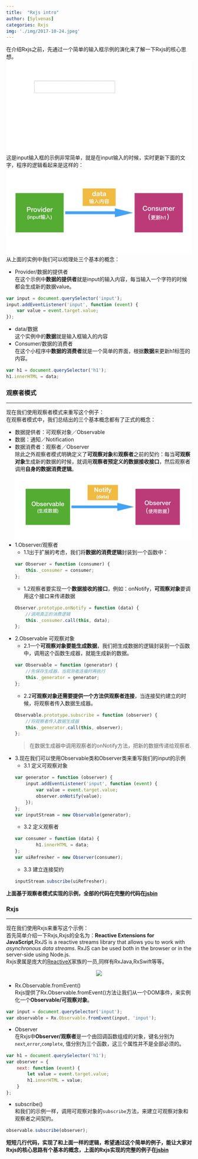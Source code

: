```yaml
---
title:  "Rxjs intro"
author: [Sylvenas]
categories: Rxjs
img: './img/2017-10-24.jpeg'
---
```


在介绍Rxjs之前，先通过一个简单的输入框示例的演化来了解一下Rxjs的核心思想。
![example](../images/input-example.gif)     
这是input输入框的示例非常简单，就是在input输入的时候，实时更新下面的文字，程序的逻辑看起来是这样的：
![example](../images/data-model.jpeg)  
从上面的实例中我们可以梳理处三个基本的概念：       

+ Provider/数据的提供者     
   在这个示例中**数据的提供者**就是input的输入内容，每当输入一个字符的时候都会生成新的数据value。       
``` javascript
var input = document.querySelector('input');
input.addEventListener('input', function (event) {
    var value = event.target.value;
});
```
+ data/数据    
    这个实例中的**数据**就是输入框输入的内容
+ Consumer/数据的消费者    
    在这个小程序中**数据的消费者**就是一个简单的界面，根据**数据**来更新h1标签的内容。         
```javascript
var h1 = document.querySelector('h1');
h1.innerHTML = data;
```
       

### 观察者模式
---  
现在我们使用观察者模式来重写这个例子：   
在观察者模式中，我们总结出的三个基本概念都有了正式的概念：   
+ 数据提供者：可观察对象／Observable
+ 数据：通知／Notification
+ 数据消费者：观察者／Observer     
除此之外观察者模式明确定义了**可观察对象**和**观察者**之前的契约：每当**可观察对象**生成新的数据的时候，就调用**观察者预定义的数据接收接口**，然后观察者调用**自身的数据消费逻辑**。
![example](../images/pub-sub.jpeg)  
+ 1.Observer/观察者          
   + 1.1出于扩展的考虑，我们将**数据的消费逻辑**封装到一个函数中：    
    ``` js
    var Observer = function (consumer) {
        this._consumer = consumer;
    };
    ```
    + 1.2观察者要实现一个**数据接收的接口**，例如：onNotify，**可观察对象**要调用这个接口来传递数据
    ``` js
    Observer.prototype.onNotify = function (data) {
        //调用真正的消费逻辑
        this._consumer.call(this, data); 
    };
    ```
+ 2.Observable 可观察对象
    + 2.1一个**可观察对象要能生成数据**，我们把生成数据的逻辑封装到一个函数中，调用这个函数生成器，就能生成新的数据。
    ``` js
    var Observable = function (generator) {
        //先保存生成器，当观测者连接时再执行
        this._generator = generator;
    };
    ```
    + 2.2**可观察对象还需要提供一个方法供观察者连接**，当连接契约建立的时候，将观察者传入数据生成器。
    ``` js
    Observable.prototype.subscribe = function (observer) {
        //将观察者传入数据生成器
        this._generator.call(this, observer);  
    };
    ```
    > 在数据生成器中调用观察者的onNotify方法，把新的数据传递给观察者.
+ 3.现在我们可以使用Observable类和Observer类来重写我们的input的示例
    + 3.1 定义可观察对象
    ``` js
    var generator = function (observer) {
        input.addEventListener('input', function (event) {
            var value = event.target.value;
            observer.onNotify(value);
        });
    };
    var inputStream = new Observable(generator);
    ```
    + 3.2 定义观察者
    ``` js
    var consumer = function (data) {
            h1.innerHTML = data;
    };
    var uiRefresher = new Observer(consumer);
    ```
    + 3.3 建立连接契约
    ``` js
    inputStream.subscribe(uiRefresher);
    ```

**上面基于观察者模式实现的示例，全部的代码在完整的代码在[jsbin](https://jsbin.com/gopurogile/1/edit?html,js,output)**


### Rxjs 
---        
现在我们使用Rxjs来重写这个示例：     
首先简单介绍一下Rxjs,Rxjs的全名为：**Reactive Extensions for JavaScript**,RxJS is a reactive streams library that allows you to work with *asynchronous data streams*. RxJS can be used both in the browser or in the server-side using Node.js.     
Rxjs隶属是庞大的[ReactiveX](http://reactivex.io/)家族的一员,同样有RxJava,RxSwift等等。
<div style="text-align:center;" align="center">
  <img style="height:200px;" src="{{ site.url }}/img/Rxjs/ReactiveX.jpeg" />
</div>

+ Rx.Observable.fromEvent()      
Rxjs提供了Rx.Observable.fromEvent()方法让我们从一个DOM事件，来实例化一个**Observable/可观察对象**。
``` js
var input = document.querySelector('input');
var observable = Rx.Observable.fromEvent(input, 'input');
```
+ Observer       
在Rxjs中**Observer/观察者**是一个由回调函数组成的对象，键名分别为`next`,`error`,`complete`, 值分别为三个函数，这三个属性并不是全部必须的。
``` js
var h1 = document.querySelector('h1');
var observer = {
    next: function (event) {
        let value = event.target.value;
        h1.innerHTML = value;
    }
};
```
+ subscribe()    
和我们的示例一样，调用可观察对象的`subscribe`方法，来建立可观察对象和观察者之间契约。
``` js
observable.subscribe(observer);
```

**短短几行代码，实现了和上面一样的逻辑，希望通过这个简单的例子，能让大家对Rxjs的核心思路有个基本的概念，上面的Rxjs实现的完整的例子在[jsbin](https://jsbin.com/pibalurexa/edit?html,js,output)**


